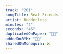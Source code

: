 ```yaml
---
track: "201"
songTitle: Real Friends
artist: Rudderless
minutes: "2"
seconds: "46"
duplicatedOnPaper: "👍🏻"
addedOnRYM: "👍🏻"
sharedOnMonoquin: ❌
---
```

